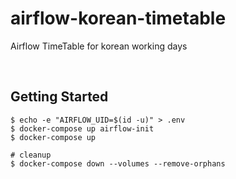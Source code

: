 # airflow-korean-timetable

Airflow TimeTable for korean working days

<br>

## Getting Started

```
$ echo -e "AIRFLOW_UID=$(id -u)" > .env
$ docker-compose up airflow-init
$ docker-compose up

# cleanup
$ docker-compose down --volumes --remove-orphans
```
